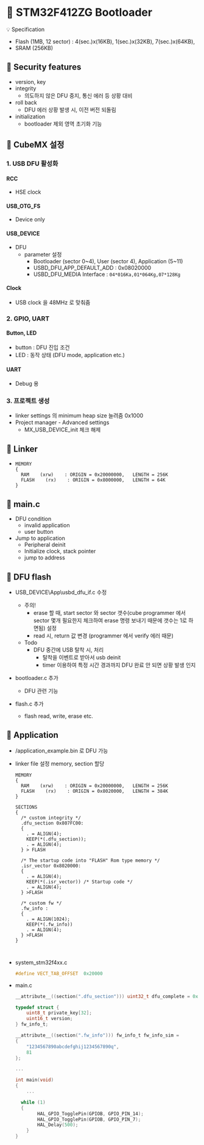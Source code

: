 # :rocket: STM32F412ZG Bootloader

:bulb: Specification

- Flash (1MB, 12 sector) : 4(sec.)x(16KB), 1(sec.)x(32KB),  7(sec.)x(64KB),
- SRAM (256KB)



## :large_blue_diamond: Security features

- version, key
- integrity
  - 의도하지 않은 DFU 중지, 통신 에러 등 상황 대비
- roll back
  - DFU 에러 상황 발생 시, 이전 버전 되돌림
- initialization
  - bootloader 제외 영역 초기화 기능



## :large_blue_diamond: CubeMX 설정

### 1. USB DFU 활성화

#### RCC

- HSE clock

#### USB_OTG_FS

- Device only

#### USB_DEVICE

- DFU
  - parameter 설정
    - Bootloader (sector 0~4), User (sector 4), Application (5~11)
    -  USBD_DFU_APP_DEFAULT_ADD : 0x08020000
    - USBD_DFU_MEDIA Interface : `04*016Ka,01*064Kg,07*128Kg`

#### Clock

- USB clock 을 48MHz 로 맞춰줌



### 2. GPIO, UART

#### Button, LED

- button : DFU 진입 조건
- LED : 동작 상태 (DFU mode, application etc.)

#### UART

- Debug 용



### 3. 프로젝트 생성

- linker settings 의 minimum heap size 늘려줌 0x1000
- Project manager - Advanced settings
  - MX_USB_DEVICE_init 체크 해제



## :large_blue_diamond: Linker

- ```
  MEMORY
  {
    RAM    (xrw)    : ORIGIN = 0x20000000,   LENGTH = 256K
    FLASH    (rx)    : ORIGIN = 0x8000000,   LENGTH = 64K
  }
  ```



## :large_blue_diamond: main.c

- DFU condition
  - invalid application
  - user button
- Jump to application
  - Peripheral deinit
  - Initialize clock, stack pointer
  - jump to address



## :large_blue_diamond: DFU flash

- USB_DEVICE\App\usbd_dfu_if.c 수정
  - 주의!
    - erase 할 때, start sector 와 sector 갯수(cube programmer 에서 sector 몇개 필요한지 체크하여 erase 명령 보내기 때문에 갯수는 1로 하면됨) 설정
    - read 시, return 값 변경 (programmer 에서 verify 에러 때문)
  - Todo
    - DFU 중간에 USB 탈착 시, 처리
      - 탈착을 이벤트로 받아서 usb deinit
      - timer 이용하여 특정 시간 경과까지 DFU 완료 안 되면 상황 발생 인지
- bootloader.c 추가
  - DFU 관련 기능

- flash.c 추가
  - flash read, write, erase etc.




## :large_blue_diamond: Application

- /application_example.bin 로 DFU 가능

- linker file  설정
  memory, section 할당

  ```
  MEMORY
  {
    RAM    (xrw)    : ORIGIN = 0x20000000,   LENGTH = 256K
    FLASH    (rx)    : ORIGIN = 0x8020000,   LENGTH = 384K
  }

  SECTIONS
  {
    /* custom integrity */
    .dfu_section 0x807FC00:
    {
      . = ALIGN(4);
      KEEP(*(.dfu_section));
      . = ALIGN(4);
    } > FLASH

    /* The startup code into "FLASH" Rom type memory */
    .isr_vector 0x8020000:
    {
      . = ALIGN(4);
      KEEP(*(.isr_vector)) /* Startup code */
      . = ALIGN(4);
    } >FLASH

    /* custom fw */
    .fw_info :
    {
      . = ALIGN(1024);
      KEEP(*(.fw_info))
      . = ALIGN(4);
    } >FLASH
  }



- system_stm32f4xx.c

  ```c
  #define VECT_TAB_OFFSET  0x20000
  ```

- main.c

  ```c
  __attribute__((section(".dfu_section"))) uint32_t dfu_complete = 0x99;

  typedef struct {
      uint8_t private_key[32];
      uint16_t version;
  } fw_info_t;

  __attribute__((section(".fw_info"))) fw_info_t fw_info_sim =
  {
      "1234567890abcdefghij1234567890q",
      81
  };

  ...

  int main(void)
  {
      ...

  	while (1)
  	{
          HAL_GPIO_TogglePin(GPIOB, GPIO_PIN_14);
          HAL_GPIO_TogglePin(GPIOB, GPIO_PIN_7);
          HAL_Delay(500);
      }
  }
  ```







